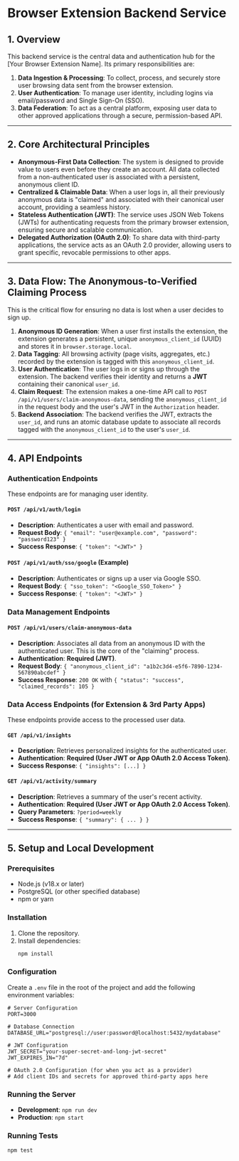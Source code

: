# Browser Extension Backend Service

## 1. Overview

This backend service is the central data and authentication hub for the [Your Browser Extension Name]. Its primary responsibilities are:

1.  **Data Ingestion & Processing**: To collect, process, and securely store user browsing data sent from the browser extension.
2.  **User Authentication**: To manage user identity, including logins via email/password and Single Sign-On (SSO).
3.  **Data Federation**: To act as a central platform, exposing user data to other approved applications through a secure, permission-based API.

---

## 2. Core Architectural Principles

*   **Anonymous-First Data Collection**: The system is designed to provide value to users even before they create an account. All data collected from a non-authenticated user is associated with a persistent, anonymous client ID.
*   **Centralized & Claimable Data**: When a user logs in, all their previously anonymous data is "claimed" and associated with their canonical user account, providing a seamless history.
*   **Stateless Authentication (JWT)**: The service uses JSON Web Tokens (JWTs) for authenticating requests from the primary browser extension, ensuring secure and scalable communication.
*   **Delegated Authorization (OAuth 2.0)**: To share data with third-party applications, the service acts as an OAuth 2.0 provider, allowing users to grant specific, revocable permissions to other apps.

---

## 3. Data Flow: The Anonymous-to-Verified Claiming Process

This is the critical flow for ensuring no data is lost when a user decides to sign up.

1.  **Anonymous ID Generation**: When a user first installs the extension, the extension generates a persistent, unique `anonymous_client_id` (UUID) and stores it in `browser.storage.local`.
2.  **Data Tagging**: All browsing activity (page visits, aggregates, etc.) recorded by the extension is tagged with this `anonymous_client_id`.
3.  **User Authentication**: The user logs in or signs up through the extension. The backend verifies their identity and returns a **JWT** containing their canonical `user_id`.
4.  **Claim Request**: The extension makes a one-time API call to `POST /api/v1/users/claim-anonymous-data`, sending the `anonymous_client_id` in the request body and the user's JWT in the `Authorization` header.
5.  **Backend Association**: The backend verifies the JWT, extracts the `user_id`, and runs an atomic database update to associate all records tagged with the `anonymous_client_id` to the user's `user_id`.

---

## 4. API Endpoints

### Authentication Endpoints

These endpoints are for managing user identity.

#### `POST /api/v1/auth/login`
*   **Description**: Authenticates a user with email and password.
*   **Request Body**: `{ "email": "user@example.com", "password": "password123" }`
*   **Success Response**: `{ "token": "<JWT>" }`

#### `POST /api/v1/auth/sso/google` (Example)
*   **Description**: Authenticates or signs up a user via Google SSO.
*   **Request Body**: `{ "sso_token": "<Google_SSO_Token>" }`
*   **Success Response**: `{ "token": "<JWT>" }`

### Data Management Endpoints

#### `POST /api/v1/users/claim-anonymous-data`
*   **Description**: Associates all data from an anonymous ID with the authenticated user. This is the core of the "claiming" process.
*   **Authentication**: **Required (JWT)**.
*   **Request Body**: `{ "anonymous_client_id": "a1b2c3d4-e5f6-7890-1234-567890abcdef" }`
*   **Success Response**: `200 OK` with `{ "status": "success", "claimed_records": 105 }`

### Data Access Endpoints (for Extension & 3rd Party Apps)

These endpoints provide access to the processed user data.

#### `GET /api/v1/insights`
*   **Description**: Retrieves personalized insights for the authenticated user.
*   **Authentication**: **Required (User JWT or App OAuth 2.0 Access Token)**.
*   **Success Response**: `{ "insights": [...] }`

#### `GET /api/v1/activity/summary`
*   **Description**: Retrieves a summary of the user's recent activity.
*   **Authentication**: **Required (User JWT or App OAuth 2.0 Access Token)**.
*   **Query Parameters**: `?period=weekly`
*   **Success Response**: `{ "summary": { ... } }`

---

## 5. Setup and Local Development

### Prerequisites
*   Node.js (v18.x or later)
*   PostgreSQL (or other specified database)
*   npm or yarn

### Installation
1.  Clone the repository.
2.  Install dependencies:
    ```bash
    npm install
    ```

### Configuration
Create a `.env` file in the root of the project and add the following environment variables:

```
# Server Configuration
PORT=3000

# Database Connection
DATABASE_URL="postgresql://user:password@localhost:5432/mydatabase"

# JWT Configuration
JWT_SECRET="your-super-secret-and-long-jwt-secret"
JWT_EXPIRES_IN="7d"

# OAuth 2.0 Configuration (for when you act as a provider)
# Add client IDs and secrets for approved third-party apps here
```

### Running the Server
*   **Development**: `npm run dev`
*   **Production**: `npm start`

### Running Tests
```bash
npm test
```
